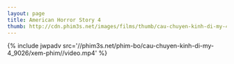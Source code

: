 ```yaml
---
layout: page
title: American Horror Story 4
thumb: http://cdn.phim3s.net/images/films/thumb/cau-chuyen-kinh-di-my-4-american-horror-story-4-2014.jpg
---
```

{% include jwpadv src='//phim3s.net/phim-bo/cau-chuyen-kinh-di-my-4_9026/xem-phim//video.mp4' %}